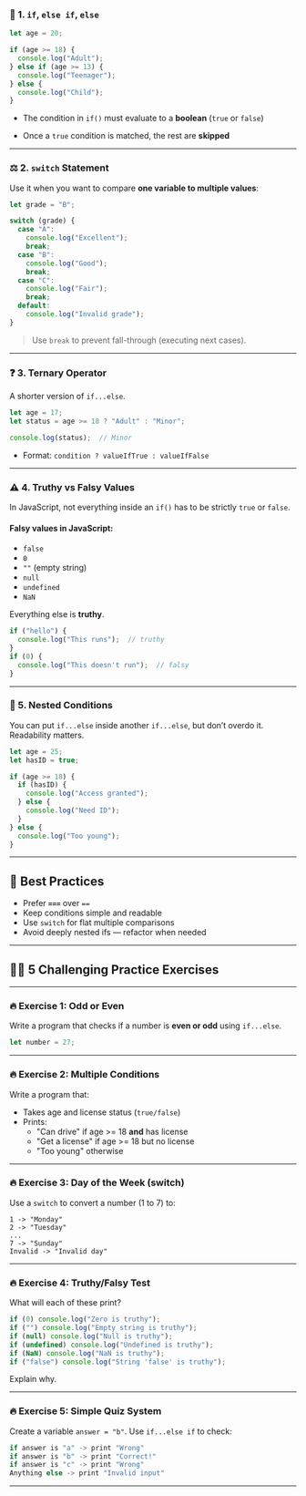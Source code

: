 ### 🧠 1. `if`, `else if`, `else`

```js
let age = 20;

if (age >= 18) {
  console.log("Adult");
} else if (age >= 13) {
  console.log("Teenager");
} else {
  console.log("Child");
}
```

- The condition in `if()` must evaluate to a **boolean** (`true` or `false`)
    
- Once a `true` condition is matched, the rest are **skipped**

---

### ⚖️ 2. `switch` Statement

Use it when you want to compare **one variable to multiple values**:

```js
let grade = "B";

switch (grade) {
  case "A":
    console.log("Excellent");
    break;
  case "B":
    console.log("Good");
    break;
  case "C":
    console.log("Fair");
    break;
  default:
    console.log("Invalid grade");
}
```

> Use `break` to prevent fall-through (executing next cases).

---

### ❓ 3. Ternary Operator

A shorter version of `if...else`.

```js
let age = 17;
let status = age >= 18 ? "Adult" : "Minor";

console.log(status);  // Minor
```

- Format: `condition ? valueIfTrue : valueIfFalse`

---

### ⚠️ 4. Truthy vs Falsy Values

In JavaScript, not everything inside an `if()` has to be strictly `true` or `false`.

#### Falsy values in JavaScript:

- `false`
- `0`
- `""` (empty string)
- `null`
- `undefined`
- `NaN`

Everything else is **truthy**.

```js
if ("hello") {
  console.log("This runs");  // truthy
}
if (0) {
  console.log("This doesn't run");  // falsy
}
```

---

### 🔁 5. Nested Conditions

You can put `if...else` inside another `if...else`, but don’t overdo it. Readability matters.

```js
let age = 25;
let hasID = true;

if (age >= 18) {
  if (hasID) {
    console.log("Access granted");
  } else {
    console.log("Need ID");
  }
} else {
  console.log("Too young");
}
```

---

## 🧭 Best Practices

- Prefer **`===`** over `==`
- Keep conditions simple and readable
- Use `switch` for flat multiple comparisons
- Avoid deeply nested ifs — refactor when needed

---

## 🏋️‍♂️ 5 Challenging Practice Exercises

---

### 🔥 Exercise 1: Odd or Even

Write a program that checks if a number is **even or odd** using `if...else`.

```js
let number = 27;
```

---

### 🔥 Exercise 2: Multiple Conditions

Write a program that:

- Takes age and license status (`true/false`)
- Prints:
    - "Can drive" if age >= 18 **and** has license
    - "Get a license" if age >= 18 but no license
    - "Too young" otherwise

---

### 🔥 Exercise 3: Day of the Week (switch)

Use a `switch` to convert a number (1 to 7) to:

```
1 -> "Monday"
2 -> "Tuesday"
...
7 -> "Sunday"
Invalid -> "Invalid day"
```

---

### 🔥 Exercise 4: Truthy/Falsy Test

What will each of these print?

```js
if (0) console.log("Zero is truthy");
if ("") console.log("Empty string is truthy");
if (null) console.log("Null is truthy");
if (undefined) console.log("Undefined is truthy");
if (NaN) console.log("NaN is truthy");
if ("false") console.log("String 'false' is truthy");
```

Explain why.

---

### 🔥 Exercise 5: Simple Quiz System

Create a variable `answer = "b"`. Use `if...else if` to check:

```js
if answer is "a" -> print "Wrong"
if answer is "b" -> print "Correct!"
if answer is "c" -> print "Wrong"
Anything else -> print "Invalid input"
```

---
